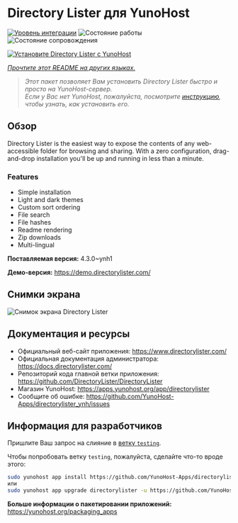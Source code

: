 <!--
Важно: этот README был автоматически сгенерирован <https://github.com/YunoHost/apps/tree/master/tools/readme_generator>
Он НЕ ДОЛЖЕН редактироваться вручную.
-->

# Directory Lister для YunoHost

[![Уровень интеграции](https://dash.yunohost.org/integration/directorylister.svg)](https://ci-apps.yunohost.org/ci/apps/directorylister/) ![Состояние работы](https://ci-apps.yunohost.org/ci/badges/directorylister.status.svg) ![Состояние сопровождения](https://ci-apps.yunohost.org/ci/badges/directorylister.maintain.svg)

[![Установите Directory Lister с YunoHost](https://install-app.yunohost.org/install-with-yunohost.svg)](https://install-app.yunohost.org/?app=directorylister)

*[Прочтите этот README на других языках.](./ALL_README.md)*

> *Этот пакет позволяет Вам установить Directory Lister быстро и просто на YunoHost-сервер.*  
> *Если у Вас нет YunoHost, пожалуйста, посмотрите [инструкцию](https://yunohost.org/install), чтобы узнать, как установить его.*

## Обзор

Directory Lister is the easiest way to expose the contents of any web-accessible folder for browsing and sharing. With a zero configuration, drag-and-drop installation you'll be up and running in less than a minute.

### Features

- Simple installation
- Light and dark themes
- Custom sort ordering
- File search
- File hashes
- Readme rendering
- Zip downloads
- Multi-lingual


**Поставляемая версия:** 4.3.0~ynh1

**Демо-версия:** <https://demo.directorylister.com/>

## Снимки экрана

![Снимок экрана Directory Lister](./doc/screenshots/Screenshot.png)

## Документация и ресурсы

- Официальный веб-сайт приложения: <https://www.directorylister.com/>
- Официальная документация администратора: <https://docs.directorylister.com/>
- Репозиторий кода главной ветки приложения: <https://github.com/DirectoryLister/DirectoryLister>
- Магазин YunoHost: <https://apps.yunohost.org/app/directorylister>
- Сообщите об ошибке: <https://github.com/YunoHost-Apps/directorylister_ynh/issues>

## Информация для разработчиков

Пришлите Ваш запрос на слияние в [ветку `testing`](https://github.com/YunoHost-Apps/directorylister_ynh/tree/testing).

Чтобы попробовать ветку `testing`, пожалуйста, сделайте что-то вроде этого:

```bash
sudo yunohost app install https://github.com/YunoHost-Apps/directorylister_ynh/tree/testing --debug
или
sudo yunohost app upgrade directorylister -u https://github.com/YunoHost-Apps/directorylister_ynh/tree/testing --debug
```

**Больше информации о пакетировании приложений:** <https://yunohost.org/packaging_apps>
